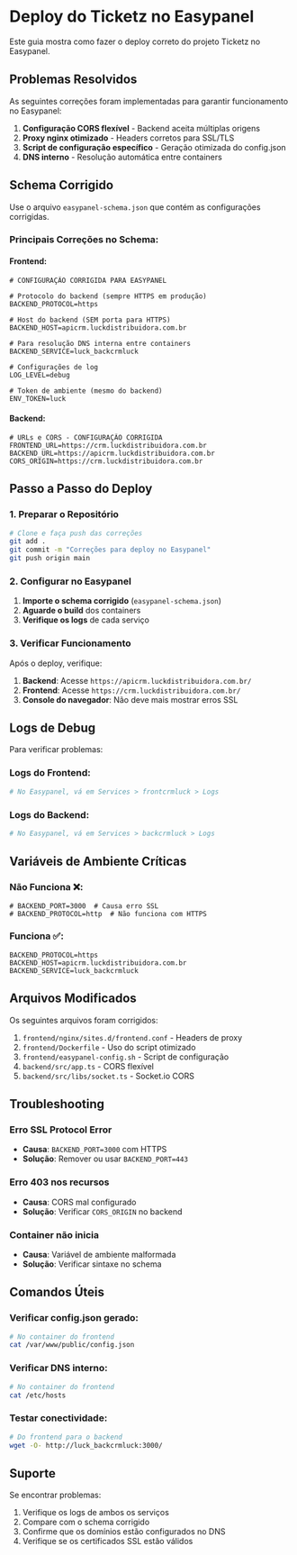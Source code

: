 # Deploy do Ticketz no Easypanel

Este guia mostra como fazer o deploy correto do projeto Ticketz no Easypanel.

## Problemas Resolvidos

As seguintes correções foram implementadas para garantir funcionamento no Easypanel:

1. **Configuração CORS flexível** - Backend aceita múltiplas origens
2. **Proxy nginx otimizado** - Headers corretos para SSL/TLS
3. **Script de configuração específico** - Geração otimizada do config.json
4. **DNS interno** - Resolução automática entre containers

## Schema Corrigido

Use o arquivo `easypanel-schema.json` que contém as configurações corrigidas.

### Principais Correções no Schema:

#### Frontend:
```env
# CONFIGURAÇÃO CORRIGIDA PARA EASYPANEL

# Protocolo do backend (sempre HTTPS em produção)
BACKEND_PROTOCOL=https

# Host do backend (SEM porta para HTTPS) 
BACKEND_HOST=apicrm.luckdistribuidora.com.br

# Para resolução DNS interna entre containers
BACKEND_SERVICE=luck_backcrmluck

# Configurações de log
LOG_LEVEL=debug

# Token de ambiente (mesmo do backend)
ENV_TOKEN=luck
```

#### Backend:
```env
# URLs e CORS - CONFIGURAÇÃO CORRIGIDA
FRONTEND_URL=https://crm.luckdistribuidora.com.br
BACKEND_URL=https://apicrm.luckdistribuidora.com.br
CORS_ORIGIN=https://crm.luckdistribuidora.com.br
```

## Passo a Passo do Deploy

### 1. Preparar o Repositório
```bash
# Clone e faça push das correções
git add .
git commit -m "Correções para deploy no Easypanel"
git push origin main
```

### 2. Configurar no Easypanel

1. **Importe o schema corrigido** (`easypanel-schema.json`)
2. **Aguarde o build** dos containers
3. **Verifique os logs** de cada serviço

### 3. Verificar Funcionamento

Após o deploy, verifique:

1. **Backend**: Acesse `https://apicrm.luckdistribuidora.com.br/`
2. **Frontend**: Acesse `https://crm.luckdistribuidora.com.br/`
3. **Console do navegador**: Não deve mais mostrar erros SSL

## Logs de Debug

Para verificar problemas:

### Logs do Frontend:
```bash
# No Easypanel, vá em Services > frontcrmluck > Logs
```

### Logs do Backend:
```bash
# No Easypanel, vá em Services > backcrmluck > Logs
```

## Variáveis de Ambiente Críticas

### Não Funciona ❌:
```env
# BACKEND_PORT=3000  # Causa erro SSL
# BACKEND_PROTOCOL=http  # Não funciona com HTTPS
```

### Funciona ✅:
```env
BACKEND_PROTOCOL=https
BACKEND_HOST=apicrm.luckdistribuidora.com.br
BACKEND_SERVICE=luck_backcrmluck
```

## Arquivos Modificados

Os seguintes arquivos foram corrigidos:

1. `frontend/nginx/sites.d/frontend.conf` - Headers de proxy
2. `frontend/Dockerfile` - Uso do script otimizado  
3. `frontend/easypanel-config.sh` - Script de configuração
4. `backend/src/app.ts` - CORS flexível
5. `backend/src/libs/socket.ts` - Socket.io CORS

## Troubleshooting

### Erro SSL Protocol Error
- **Causa**: `BACKEND_PORT=3000` com HTTPS
- **Solução**: Remover ou usar `BACKEND_PORT=443`

### Erro 403 nos recursos
- **Causa**: CORS mal configurado
- **Solução**: Verificar `CORS_ORIGIN` no backend

### Container não inicia
- **Causa**: Variável de ambiente malformada
- **Solução**: Verificar sintaxe no schema

## Comandos Úteis

### Verificar config.json gerado:
```bash
# No container do frontend
cat /var/www/public/config.json
```

### Verificar DNS interno:
```bash
# No container do frontend  
cat /etc/hosts
```

### Testar conectividade:
```bash
# Do frontend para o backend
wget -O- http://luck_backcrmluck:3000/
```

## Suporte

Se encontrar problemas:

1. Verifique os logs de ambos os serviços
2. Compare com o schema corrigido
3. Confirme que os domínios estão configurados no DNS
4. Verifique se os certificados SSL estão válidos 
